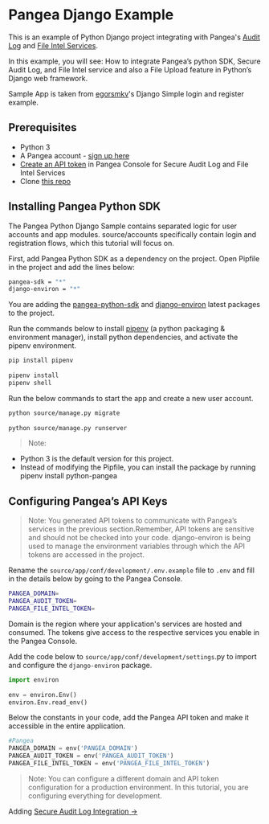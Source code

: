 # Pangea Django Example

This is an example of Python Django project integrating with Pangea's [Audit Log](https://pangea.cloud/services/audit-log/) and [File Intel Services](https://pangea.cloud/services/file-intel/).

In this example, you will see: How to integrate Pangea’s python SDK, Secure Audit Log, and File Intel service and also a File Upload feature in Python’s Django web framework.

Sample App is taken from [egorsmkv](https://github.com/egorsmkv/simple-django-login-and-register-dynamic-lang)'s Django Simple login and register example.

## Prerequisites
* Python 3
* A Pangea account - [sign up here](https://console.pangea.cloud/)
* [Create an API token](https://console.pangea.cloud/project/tokens) in Pangea Console for Secure Audit Log and File Intel Services
* Clone [this repo](https://github.com/pangeacyber/pangea-django-example)

## Installing Pangea Python SDK

The Pangea Python Django Sample contains separated logic for user accounts and app  modules. source/accounts specifically contain login and registration flows, which this tutorial will focus on.

First, add Pangea Python SDK as a dependency on the project. Open Pipfile in the project and add the lines below: 

```bash
pangea-sdk = "*"
django-environ = "*"
```

You are adding the [pangea-python-sdk](https://pangea.cloud/docs/sdk/python/) and [django-environ](https://django-environ.readthedocs.io/en/latest/) latest packages to the project. 

Run the commands below to install [pipenv](https://github.com/pypa/pipenv) (a python packaging & environment manager), install python dependencies, and activate the pipenv environment.

```bash
pip install pipenv
 
pipenv install
pipenv shell
```

Run the below commands to start the app and create a new user account. 

```bash
python source/manage.py migrate
 
python source/manage.py runserver
```


> Note:

* Python 3 is the default version for this project.
* Instead of modifying the Pipfile, you can install the package by running pipenv install python-pangea

## Configuring Pangea’s API Keys 

> Note: You generated API tokens to communicate with Pangea’s services in the previous section.Remember, API tokens are sensitive and should not be checked into your code. django-environ is being used to manage the environment variables through which the API tokens are accessed in the project. 

Rename the `source/app/conf/development/.env.example` file to `.env` and fill in the details below by going to the Pangea Console.

```bash
PANGEA_DOMAIN=
PANGEA_AUDIT_TOKEN=
PANGEA_FILE_INTEL_TOKEN=
```

Domain is the region where your application's services are hosted and consumed. The tokens give access to the respective services you enable in the Pangea Console. 

Add the code below to `source/app/conf/development/settings`.py to import and configure the `django-environ` package. 

```python
import environ
 
env = environ.Env()
environ.Env.read_env()
```

Below the constants in your code, add the Pangea API token and make it accessible in the entire application.

```python
#Pangea
PANGEA_DOMAIN = env('PANGEA_DOMAIN')
PANGEA_AUDIT_TOKEN = env('PANGEA_AUDIT_TOKEN')
PANGEA_FILE_INTEL_TOKEN = env('PANGEA_FILE_INTEL_TOKEN')
```


> Note: You can configure a different domain and API token configuration for a production environment. In this tutorial, you are configuring everything for development. 

Adding [Secure Audit Log Integration ->](https://github.com/pangeacyber/pangea-django-example/tree/2-secure-audit-log)

